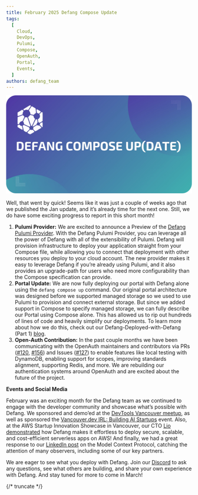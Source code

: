 ```yaml
---
title: February 2025 Defang Compose Update
tags:
  [
    Cloud,
    DevOps,
    Pulumi,
    Compose,
    OpenAuth,
    Portal,
    Events,
  ]
authors: defang_team
---
```


![Defang Compose Update](/img/defang-compose-update.webp)

Well, that went by quick! Seems like it was just a couple of weeks ago that we published the Jan update, and it’s already time for the next one. Still, we do have some exciting progress to report in this short month!

1. **Pulumi Provider:** We are excited to announce a Preview of the [Defang Pulumi Provider](https://github.com/DefangLabs/pulumi-defang/). With the Defang Pulumi Provider, you can leverage all the power of Defang with all of the extensibility of Pulumi. Defang will provision infrastructure to deploy your application straight from your Compose file, while allowing you to connect that deployment with other resources you deploy to your cloud account. The new provider makes it easy to leverage Defang if you’re already using Pulumi, and it also provides an upgrade-path for users who need more configurability than the Compose specification can provide.
2. **Portal Update:** We are now fully deploying our portal with Defang alone using the `defang compose up` command. Our original portal architecture was designed before we supported managed storage so we used to use Pulumi to provision and connect external storage. But since we added support in Compose to specify managed storage, we can fully describe our Portal using Compose alone. This has allowed us to rip out hundreds of lines of code and heavily simplify our deployments. To learn more about how we do this, check out our Defang-Deployed-with-Defang (Part 1) [blog](https://defang.io/blog/post/deploying-defang-with-defang-part-1/).
3. **Open-Auth Contribution:** In the past couple months we have been communicating with the OpenAuth maintainers and contributors via PRs ([#120](https://github.com/toolbeam/openauth/pull/120), [#156](https://github.com/toolbeam/openauth/pull/156)) and Issues ([#127](https://github.com/toolbeam/openauth/issues/127)) to enable features like local testing with DynamoDB, enabling support for scopes, improving standards alignment, supporting Redis, and more. We are rebuilding our authentication systems around OpenAuth and are excited about the future of the project.

**Events and Social Media**

February was an exciting month for the Defang team as we continued to engage with the developer community and showcase what’s possible with Defang. We sponsored and demo’ed at the [DevTools Vancouver meetup](https://lu.ma/devtools3), as well as sponsored the [Vancouver.dev IRL: Building AI Startups](https://lu.ma/vandevirl2) event. Also, at the AWS Startup Innovation Showcase in Vancouver, our CTO [Lio](https://www.linkedin.com/in/lionello/)  [demonstrated](https://www.linkedin.com/feed/update/urn:li:activity:7299861024780808193) how Defang makes it effortless to deploy secure, scalable, and cost-efficient serverless apps on AWS! And finally, we had a great response to our [LinkedIn post](https://www.linkedin.com/posts/defanglabs_mcp-docker-anthropic-activity-7298043665883508736-i4dd?utm_source=share&utm_medium=member_desktop&rcm=ACoAAAAQqiEBLsVLYYAzEmBFB9oIl31nQ7kDII0) on the Model Context Protocol, catching the attention of many observers, including some of our key partners.

We are eager to see what you deploy with Defang. Join our [Discord](http://s.defang.io/discord) to ask any questions, see what others are building, and share your own experience with Defang. And stay tuned for more to come in March!

{/* truncate */}
